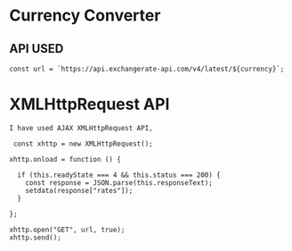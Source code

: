 # Currency Converter


## API USED

    const url = `https://api.exchangerate-api.com/v4/latest/${currency}`;

# XMLHttpRequest API

    I have used AJAX XMLHttpRequest API,

     const xhttp = new XMLHttpRequest();

    xhttp.onload = function () {
      
      if (this.readyState === 4 && this.status === 200) {
        const response = JSON.parse(this.responseText);
        setdata(response["rates"]);
      }
    
    };

    xhttp.open("GET", url, true);
    xhttp.send();





